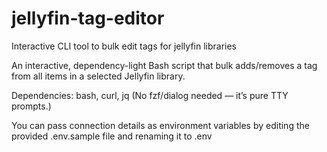 # jellyfin-tag-editor
Interactive CLI tool to bulk edit tags for jellyfin libraries

An interactive, dependency-light Bash script that bulk adds/removes a tag from all items in a selected Jellyfin library.

Dependencies: bash, curl, jq
(No fzf/dialog needed — it’s pure TTY prompts.)

You can pass connection details as environment variables by editing the provided .env.sample file and renaming it to .env
